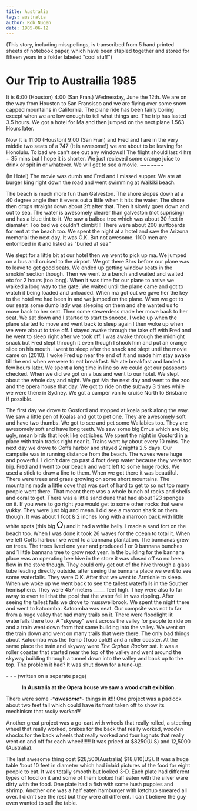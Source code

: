```yaml
---
title: Australia
tags: australia
author: Rob Nugen
date: 1985-06-12
---
```


<p class=note>(This story, including misspellings, is transcribed from
5 hand printed sheets of notebook paper, which have been stapled
together and stored for fifteen years in a folder labeled "cool
stuff")</p>

<h1>Our Trip to Austrailia 1985</h1>

<p>It is 6:00 (Houston) 4:00 (San Fran.) Wednesday,
June the 12th.  We are on the way from Houston to San
Fransisco and we are flying over some snow capped
mountains in California.  The plane ride has been
fairly boring except when we are low enough to tell
what things are.  The trip has lasted 3.5 hours.  We
got a hotel for Ma and then jumped on the next plane
1.563 Hours later.

<p>Now It is 11:00 (Houston) 9:00 (San Fran) and Fred
and I are in the very middle two seats of a 747 (It is
awesome!)  we are about to be leaving for Honolulu. 
To bad we can't see out any windows!!  The flight
should last 4 hrs + 35 mins but I hope it is shorter. 
We just recieved some orange juice to drink or spit in
or whatever.  We will get to see a movie. ~~~~~~~

<p>(In Hotel)  The movie was dumb and Fred and I
missed supper.  We ate at burger king right down the
road and went swimming at Waikiki beach.

<p>The beach is much more fun than Galveston.  The
shore slopes down at a 40 degree angle then it evens
out a little when it hits the water.  The shore then
drops straight down about 2ft after that.  Then it
slowly goes down and out to sea.  The water is
awesomely clearer than galveston (not suprising) and
has a blue tint to it.  We saw a balboa tree which was
about 30 feet in diamater.  Too bad we couldn't
climbit!!!  There were about 200 surfboards for rent
at the beach too.  We spent the night at a hotel and
saw the Arizona memorial the next day.  It was O.K.
But not awesome.  1100 men are entombed in it and
listed as "buried at sea"

<p>We slept for a little bit at our hotel then we went
to pick up ma.  We jumped on a bus and cruised to the
airport.  We got there 3hrs before our plane was to
leave to get good seats.  We ended up getting window
seats in the smokin' section though. Then we went to
a bench and waited and waited etc for 2 hours (too
long).  When it was time for our plane to arrive we
walked a long way to the gate.  We waited until the
plane came and got to watch it being loaded and
unloaded.  When ma got out we gave her the key to the
hotel we had been in and we jumped on the plane.  When
we got to our seats some dumb lady was sleeping on
them and she wanted us to move back to her seat.  Then
some stewerdess made her move back to her seat.  We
sat down and I started to start to snooze.  I woke up
when the plane started to move and went back to sleep
again I then woke up when we were about to take off. 
I stayed awake through the take off with Fred and he
went to sleep right after we took off.  I was awake
through the midnight snack but Fred slept through it
even though I shook him and put an orange slice on his
mouth.  I went to sleep after the snack and slept
until the movie came on (2010).  I woke Fred up near
the end of it and made him stay awake till the end
when we were to eat breakfast.  We ate breakfast and
landed a few hours later.  We spent a long time in
line so we could get our passports checked.  When we
did we got on a bus and went to our hotel.  We slept
about the whole day and night.  We got Ma the next day
and went to the zoo and the opera house that day.  We
got to ride on the subway 3 times while we were there
in Sydney.  We got a camper van to cruise North to
Brisbane if possible.

<p>The first day we drove to Gosford and stopped at
koala park along the way.  We saw a little pen of
Koalas and got to pet one.  They are awesomely soft
and have two thumbs.  We got to see and pet some
Wallabies too.  They are awesomely soft and have long
teeth.  We saw some big Emus which are big, ugly, mean
birds that look like ostriches.  We spent the night in
Gosford in a place with train tracks right near it. 
Trains went by about every 10 mins.  The next day we
drove to Coffs harbor and stayed 2 nights 2.5 days. 
Our campsite was in running distance from the beach. 
The waves were huge and powerful.  I didn't dare go
past 4 foot deep water because they were too big. 
Fred and I went to our beach and went left to some
huge rocks.  We used a stick to draw a line to them. 
When we got there it was beautiful.  There were trees
and grass growing on some short mountains.  The
mountains made a little cove that was sort of hard to
get to so not too many people went there.  That meant
there was a whole bunch of rocks and shells and coral
to get.  There was a little sand dune that had about
123 sponges on it.  If you were to go right you would
get to some other rocks that were yukky.  They were
just big and mean.  I did see a maroon shark on them
though.  It was about 1 foot & 2 inches long with a
marroon back with little white spots (this big <font
size=5>O</font>) and it had a white belly.  I made a
sand fort on the beach too.  When I was done it took
26 waves for the ocean to total it.  When we left
Coffs harbour we went to a bannana plantation.  The
bannanas grew on trees.  The trees lived one year and
produced 1 or 0 bannana bunches and 1 little bannana
tree to grow next year.  In the building for the
bannana place was an operating bee hive in the store
it was closed off so no bees flew in the store though.
 They could only get out of the hive through a glass
tube leading directly outside.  after seeing the
bannana place we went to see some waterfalls.  They
were O.K.  After that we went to Armidale to sleep. 
When we woke up we went back to see the tallest
waterfalls in the Souther hemisphere.  They were 457
meters _____ feet high.  They were also to far away to
even tell that the pool that the water fell in was
rippling.  After seeing the tallest falls we drove to
musswellbrook.  We spent the night there and went to
katoomba.  Katoomba was neat.  Our campsite was not to
far from a huge valley that had many trails on it. 
There were floodlight lit waterfalls there too.  A
"skyway" went across the valley for people to ride on
and a train went down from that same building into the
valley.  We went on the train down and went on many
trails that were there.  The only bad things about
Katoomba was the Temp (Tooo cold!) and a roller
coaster.  At the same place the train and skyway were
<em>The Orphan Rocker</em> sat.  It was a roller
coaster that started near the top of the valley and
went around the skyway building through a tunnel down
into the valley and back up to the top.  The problem
it had?  It was shut down for a tune-up.

<p class=note>- - -  (written on a separate page)</p>

<p align=center><center><b>In Australia at the Opera house we saw a wood craft
exibition.</b></center>

<p>There were some -*<b><em><em>awesome</em></em></b>*-
things in it!!!  One project was a padlock about two
feet tall which could have its front taken off to show
its mechinism that <em>really worked!!</em>

<p>Another great project was a go-cart with wheels
that really rolled, a steering wheel that really
worked, brakes for the back that really worked,
<em>wooden</em> shocks for the back wheels that really
worked and four lugnuts that really went on and off
for each wheel!!!!!!  It was priced at $8250(U.S) and
12,5000 (Australia).

<p>The last awesome thing cost $28,500(Australia)
$18,810(US).  It was a huge table 'bout 10 feet in
diameter which had inlaid pictures of the food for
eight people to eat.  It was totally smooth but looked
3-D.  Each plate had different types of food on it and
some of them looked half eaten with the silver ware
dirty with the food.  One plate had a fish with some
hush puppies and shrimp.  Another one was a half eaten
hamburger with ketchup smeared all over.  I didn't see
the rest but they were all different.  I can't believe
the guy even wanted to sell the table.</p>
